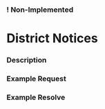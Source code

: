 ### ! Non-Implemented

# District Notices

### Description

### Example Request

### Example Resolve